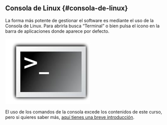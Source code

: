 ## Consola de Linux {#consola-de-linux}

La forma más potente de gestionar el software es mediante el uso de la Consola de Linux. Para abrirla busca “Terminal” o bien pulsa el icono en la barra de aplicaciones donde aparece por defecto.

![](images/image63.png)

El uso de los comandos de la consola excede los contenidos de este curso, pero si quieres saber más, [aquí tienes una breve introducción](https://www.google.com/url?q=https://es.wikibooks.org/wiki/Introducci%25C3%25B3n_a_Linux/Comandos&sa=D&ust=1509364089244000&usg=AFQjCNGUqRLoSvqolNppFPRk5VQU3i6Ejg).